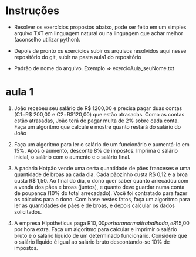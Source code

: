 # Instruções 
  * Resolver os exercícios propostos abaixo, pode ser feito em um simples arquivo TXT em 
    linguagem natural ou na linguagem que achar melhor (aconselho utilizar python).
    
  * Depois de pronto os exercícios subir os arquivos resolvidos aqui nesse repositório do git,
    subir na pasta aula1 do repositório
  
  * Padrão de nome do arquivo. Exemplo =>  exercioAula_seuNome.txt

# aula 1
  1. João recebeu seu salário de R$ 1200,00 e precisa pagar duas contas (C1=R$ 200,00 e
  C2=R$120,00) que estão atrasadas. Como as contas estão atrasadas, João terá de pagar multa de
  2% sobre cada conta. Faça um algoritmo que calcule e mostre quanto restará do salário do João 

  2. Faça um algoritmo para ler o salário de um funcionário e aumentá-Io em 15%. Após o aumento,
  desconte 8% de impostos. Imprima o salário inicial, o salário com o aumento e o salário final. 

  3. A padaria Hotpão vende uma certa quantidade de pães franceses e uma quantidade de broas aa
  cada dia. Cada pãozinho custa R$ 0,12 e a broa custa R$ 1,50. Ao final do dia, o dono quer saber
  quanto arrecadou com a venda dos pães e broas (juntos), e quanto deve guardar numa conta de
  poupança (10% do total arrecadado). Você foi contratado para fazer os cálculos para o dono. Com
  base nestes fatos, faça um algoritmo para ler as quantidades de pães e de broas, e depois calcular
  os dados solicitados. 

  4. A empresa Hipotheticus paga R$10,00 por hora normal trabalhada, e R$15,00 por hora extra.
  Faça um algoritmo para calcular e imprimir o salário bruto e o salário líquido de um determinado
  funcionário. Considere que o salário líquido é igual ao salário bruto descontando-se 10% de
  impostos.
